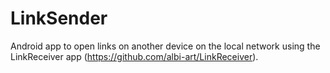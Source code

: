# LinkSender
Android app to open links on another device on the local network using the LinkReceiver app (https://github.com/albi-art/LinkReceiver).
